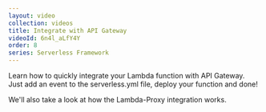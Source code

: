 ```yaml
---
layout: video
collection: videos
title: Integrate with API Gateway
videoId: 6n4l_aLfY4Y
order: 8
series: Serverless Framework
---
```


Learn how to quickly integrate your Lambda function with API Gateway. Just add an event to the serverless.yml file, deploy your function and done!

We'll also take a look at how the Lambda-Proxy integration works.